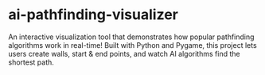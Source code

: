 # ai-pathfinding-visualizer
An interactive visualization tool that demonstrates how popular pathfinding algorithms work in real-time! Built with Python and Pygame, this project lets users create walls, start &amp; end points, and watch AI algorithms find the shortest path.
